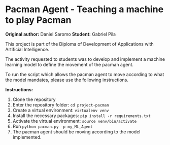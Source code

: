 # Pacman Agent - Teaching a machine to play Pacman

__Original author:__ Daniel Saromo
__Student:__ Gabriel Pila

This project is part of the Diploma of Development of Applications with Artificial Intelligence. 

The activity requested to students was to develop and implement a machine learning model to define the movement of the pacman agent. 

To run the script which allows the pacman agent to move according to what the model mandates, please use the following instructions.

__Instructions:__
1. Clone the repository
2. Enter the repository folder: `cd project-pacman`
3. Create a virtual environment: `virtualenv venv`
4. Install the necessary packages: `pip install -r requirements.txt`
5. Activate the virtual environment: `source venv/bin/activate`
6. Run `python pacman.py -p my_ML_Agent`
7. The pacman agent should be moving according to the model implemented.
